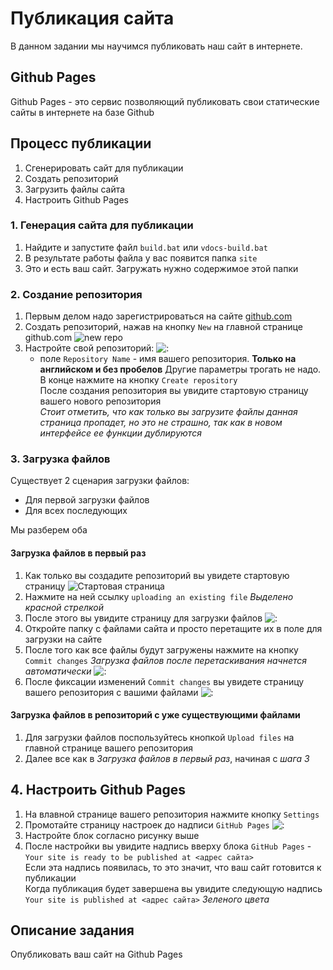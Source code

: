 # Публикация сайта

В данном задании мы научимся публиковать наш сайт в интернете.

## Github Pages

Github Pages - это сервис позволяющий публиковать свои статические сайты в интернете на базе Github

## Процесс публикации
1. Сгенерировать сайт для публикации
2. Создать репозиторий
3. Загрузить файлы сайта
4. Настроить Github Pages

### 1. Генерация сайта для публикации
1. Найдите и запустите файл `build.bat` или `vdocs-build.bat`
2. В результате работы файла у вас появится папка `site`
3. Это и есть ваш сайт. Загружать нужно содержимое этой папки

### 2. Создание репозитория
1. Первым делом надо зарегистрироваться на сайте [github.com](https://github.com/)
2. Создать репозиторий, нажав на кнопку `New` на главной странице github.com ![new repo](img/pages/step1.png)
3. Настройте свой репозиторий: ![:](img/pages/step2.png)
    - поле `Repository Name` - имя вашего репозитория. **Только на английском и без пробелов**
Другие параметры трогать не надо.  
В конце нажмите на кнопку `Create repository`  
После создания репозитория вы увидите стартовую страницу вашего нового репозитория  
*Стоит отметить, что как только вы загрузите файлы данная страница пропадет, но это не страшно, так как в новом интерфейсе ее функции дублируются*


### 3. Загрузка файлов
Существует 2 сценария загрузки файлов:

- Для первой загрузки файлов
- Для всех последующих

Мы разберем оба

#### Загрузка файлов в первый раз
1. Как только вы создадите репозиторий вы увидете стартовую страницу
![Стартовая страница](img/pages/step3.png)
2. Нажмите на ней ссылку `uploading an existing file` *Выделено красной стрелкой*  
3. После этого вы увидите страницу для загрузки файлов
![:](img/pages/step4.png)
4. Откройте папку с файлами сайта и просто перетащите их в поле для загрузки на сайте
5. После того как все файлы будут загружены нажмите на кнопку `Commit changes` *Загрузка файлов после перетаскивания начнется автоматически*
![:](img/pages/step5.png)
6. После фиксации изменений `Commit changes` вы увидете страницу вашего репозитория с вашими файлами
![:](img/pages/main-repo.png)

#### Загрузка файлов в репозиторий с уже существующими файлами
1. Для загрузки файлов поспользуйтесь кнопкой `Upload files` на главной странице вашего репозитория
2. Далее все как в *Загрузка файлов в первый раз*, начиная с *шага 3*


## 4. Настроить Github Pages 
1. На влавной странице вашего репозитория нажмите кнопку `Settings`
2. Промотайте страницу настроек до надписи `GitHub Pages`
![:](img/pages/settings-gh.png)
3. Настройте блок согласно рисунку выше
4. После настройки вы увидите надпись вверху блока `GitHub Pages` - `Your site is ready to be published at <адрес сайта>`  
Если эта надпись появилась, то это значит, что ваш сайт готовится к публикации  
Когда публикация будет завершена вы увидите следующую надпись `Your site is published at <адрес сайта>` *Зеленого цвета*



## Описание задания
Опубликовать ваш сайт на Github Pages